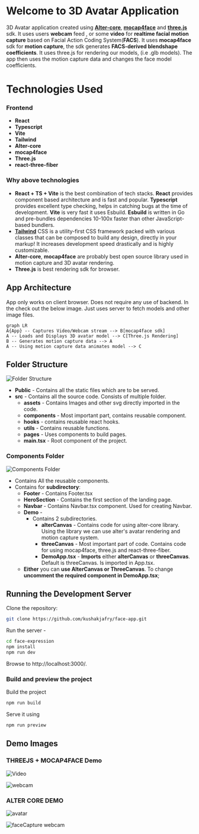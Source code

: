 # Welcome to 3D Avatar Application

3D Avatar application created using [**Alter-core**](https://github.com/facemoji/alter-core), [**mocap4face**](https://github.com/facemoji/mocap4face) and [**three.js**](https://github.com/mrdoob/three.js) sdk. It uses users **webcam** feed , or some **video** for **realtime facial motion capture** based on Facial Action Coding System(**FACS**). It uses **mocap4face** sdk for **motion capture**, the sdk generates **FACS-derived blendshape coefficients**. It uses three.js for rendering our models, (i.e .glb models). The app then uses the motion capture data and changes the face model coefficients.

# Technologies Used

### Frontend

- **React**
- **Typescript**
- **Vite**
- **Tailwind**
- **Alter-core**
- **mocap4face**
- **Three.js**
- **react-three-fiber**

### Why above technologies

- **React + TS + Vite** is the best combination of tech stacks. **React** provides component based architecture and is fast and popular. **Typescript** provides excellent type checking, helps in catching bugs at the time of development. **Vite** is very fast it uses Esbuild. **Esbuild** is written in Go and pre-bundles dependencies 10-100x faster than other JavaScript-based bundlers.
- [**Tailwind**](https://tailwindcss.com/) CSS is a utility-first CSS framework packed with various classes that can be composed to build any design, directly in your markup! It increases development speed drastically and is highly customizable.
- **Alter-core**, **mocap4face** are probably best open source library used in motion capture and 3D avatar rendering.
- **Three.js** is best rendering sdk for browser.

## App Architecture

App only works on client browser. Does not require any use of backend. In the check out the below image. Just uses server to fetch models and other image files.

```mermaid
graph LR
A{App} -- Captures Video/Webcam stream --> B[mocap4face sdk]
A -- Loads and Displays 3D avatar model --> C[Three.js Rendering]
B -- Generates motion capture data --> A
A -- Using motion capture data animates model --> C
```

## Folder Structure

![Folder Structure](https://raw.githubusercontent.com/kushakjafry/face-expression/main/githubImages/folderStructure.png)

- **Public** - Contains all the static files which are to be served.
- **src** - Contains all the source code. Consists of multiple folder.
  - **assets** - Contains Images and other svg directly imported in the code.
  - **components** - Most important part, contains reusable component.
  - **hooks** - contains reusable react hooks.
  - **utils** - Contains reusable functions.
  - **pages** - Uses components to build pages.
  - **main.tsx** - Root component of the project.

### Components Folder

![Components Folder](https://raw.githubusercontent.com/kushakjafry/face-expression/main/githubImages/componentsFolder.png)

- Contains All the reusable components.
- Contains for **subdirectory**:
  - **Footer** - Contains Footer.tsx
  - **HeroSection** - Contains the first section of the landing page.
  - **Navbar** - Contains Navbar.tsx component. Used for creating Navbar.
  - **Demo** -
    - Contains 2 subdirectories.
      - **alterCanvas** - Contains code for using alter-core library. Using the library we can use alter's avatar rendering and motion capture system.
      - **threeCanvas** - Most important part of code. Contains code for using mocap4face, three.js and react-three-fiber.
      - **DemoApp.tsx** - **Imports** either **alterCanvas** or **threeCanvas**. Default is threeCanvas. Is imported in App.tsx.
  - **Either** you can **use AlterCanvas or ThreeCanvas**. To change **uncomment the required component in DemoApp.tsx**;

## Running the Development Server

Clone the repository:

```bash
git clone https://github.com/kushakjafry/face-app.git
```

Run the server -

```bash
cd face-expression
npm install
npm run dev
```

Browse to http://localhost:3000/.

### Build and preview the project

Build the project

```bash
npm run build
```

Serve it using

```bash
npm run preview
```

## Demo Images

### THREEJS + MOCAP4FACE Demo

![Video](https://raw.githubusercontent.com/kushakjafry/face-expression/main/githubImages/VideoThreeJS.png)

![webcam](https://raw.githubusercontent.com/kushakjafry/face-expression/main/githubImages/ThreeJSCamera.png)

### ALTER CORE DEMO

![avatar](https://raw.githubusercontent.com/kushakjafry/face-expression/main/githubImages/alterCoreAvatar.png)

![faceCapture webcam](https://raw.githubusercontent.com/kushakjafry/face-expression/main/githubImages/alterCoreFaceCapture.png)
